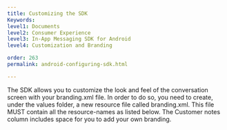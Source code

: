```yaml
---
title: Customizing the SDK
Keywords:
level1: Documents
level2: Consumer Experience
level3: In-App Messaging SDK for Android
level4: Customization and Branding

order: 263
permalink: android-configuring-sdk.html

---
```


The SDK allows you to customize the look and feel of the conversation screen with your branding.xml file. In order to do so, you need to create, under the values folder, a new resource file called branding.xml. 
This file MUST contain all the resource-names as listed below. The Customer notes column includes space for you to add your own branding.